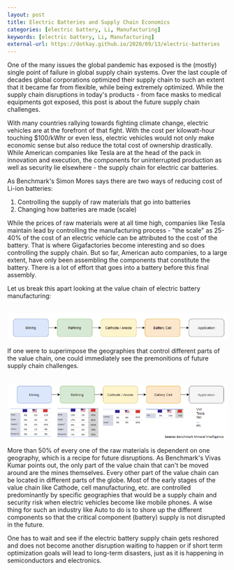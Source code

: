 ```yaml
---
layout: post
title: Electric Batteries and Supply Chain Economics
categories: [electric battery, Li, Manufacturing]
keywords: [electric battery, Li, Manufacturing]
external-url: https://dotkay.github.io/2020/09/13/electric-batteries
---
```


One of the many issues the global pandemic has exposed is the (mostly) single point of failure in global supply chain systems. Over the last couple of decades global corporations optimized their supply chain to such an extent that it became far from flexible, while being extremely optimized. While the supply chain disruptions in today's products - from face masks to medical equipments got exposed, this post is about the future supply chain challenges. 

With many countries rallying towards fighting climate change, electric vehicles are at the forefront of that fight. With the cost per kilowatt-hour touching $100/kWhr or even less, electric vehicles would not only make economic sense but also reduce the total cost of ownership drastically. While American companies like Tesla are at the head of the pack in innovation and execution, the components for uninterrupted production as well as security lie elsewhere - the supply chain for electric car batteries. 

As Benchmark's Simon Mores says there are two ways of reducing cost of Li-ion batteries:

1. Controlling the supply of raw materials that go into batteries
2. Changing how batteries are made (scale)

While the prices of raw materials were at all time high, companies like Tesla maintain lead by controlling the manufacturing process - "the scale" as 25-40% of the cost of an electric vehicle can be attributed to the cost of the battery. That is where Gigafactories become interesting and so does controlling the supply chain. But so far, American auto companies, to a large extent, have only been assembling the components that constitute the battery. There is a lot of effort that goes into a battery before this final assembly.

Let us break this apart looking at the value chain of electric battery manufacturing:

<br>
<div class="img_container">
<center><img src="https://raw.githubusercontent.com/dotkay/tmp/main/misc/ev_bat_value_chain.PNG"></center>
</div>

If one were to superimpose the geographies that control different parts of the value chain, one could immediately see the premonitions of future supply chain challenges.

<br>
<div class="img_container">
<center><img src="https://raw.githubusercontent.com/dotkay/tmp/main/misc/ev_bat_value_chain_geo.PNG"></center>
</div>

More than 50% of every one of the raw materials is dependent on one geography, which is a recipe for future disruptions. As Benchmark's Vivas Kumar points out, the only part of the value chain that can't be moved around are the mines themselves. Every other part of the value chain can be located in different parts of the globe. Most of the early stages of the value chain like Cathode, cell manufacturing, etc. are controlled predominantly by specific geographies that would be a supply chain and security risk when electric vehicles become like mobile phones. A wise thing for such an industry like Auto to do is to shore up the different components so that the critical component (battery) supply is not disrupted in the future. 

One has to wait and see if the electric battery supply chain gets reshored and does not become another disruption waiting to happen or if short term optimization goals will lead to long-term disasters, just as it is happening in semiconductors and electronics.